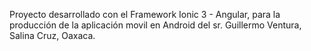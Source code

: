 Proyecto desarrollado con el Framework Ionic 3 - Angular, para la producción de la aplicación movil en Android del sr. Guillermo Ventura, Salina Cruz, Oaxaca.
